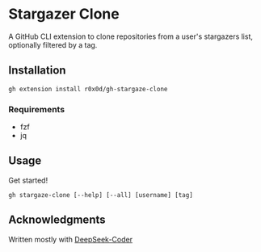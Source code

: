 # Stargazer Clone

A GitHub CLI extension to clone repositories from a user's stargazers list, optionally filtered by a tag.

## Installation

```
gh extension install r0x0d/gh-stargaze-clone
```

### Requirements

- fzf
- jq

## Usage

Get started!

```
gh stargaze-clone [--help] [--all] [username] [tag]
```

## Acknowledgments

Written mostly with [DeepSeek-Coder](https://github.com/deepseek-ai/DeepSeek-Coder)
